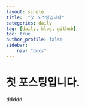 ```yaml
---
layout: single
title:  "첫 포스팅입니다"
categories: daily
tag: [daily, blog, github]
toc: true
author_profile: false
sidebar: 
    nav: "docs"
---
```


# 첫 포스팅입니다.
ddddd
